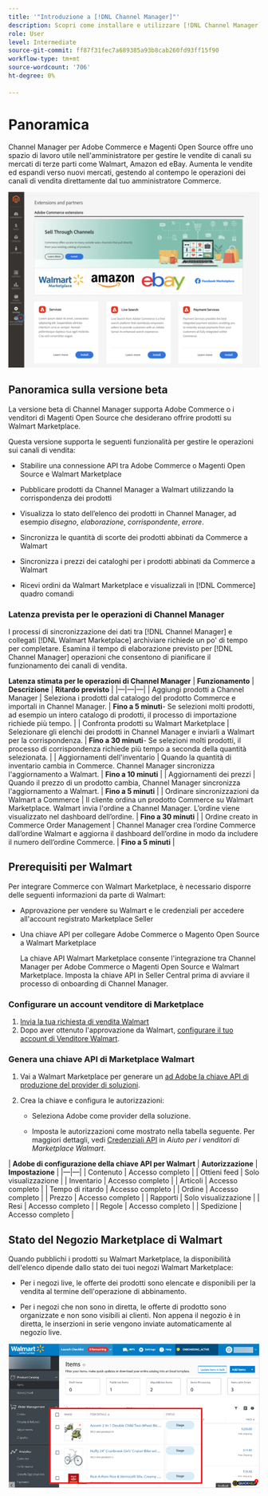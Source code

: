 ```yaml
---
title: '"Introduzione a [!DNL Channel Manager]"'
description: Scopri come installare e utilizzare [!DNL Channel Manager] per integrare Adobe Commerce e i negozi di Magento Open Source con i marketplace di terze parti e creare un canale di vendita per gestire gli elenchi di marketplace, i prezzi, le scorte e le vendite in modo semplice dall’amministratore Commerce.
role: User
level: Intermediate
source-git-commit: ff87f31fec7a689385a93b8cab260fd93ff15f90
workflow-type: tm+mt
source-wordcount: '706'
ht-degree: 0%

---
```



# Panoramica

Channel Manager per Adobe Commerce e Magenti Open Source offre uno spazio di lavoro utile nell&#39;amministratore per gestire le vendite di canali su mercati di terze parti come Walmart, Amazon ed eBay. Aumenta le vendite ed espandi verso nuovi mercati, gestendo al contempo le operazioni dei canali di vendita direttamente dal tuo amministratore Commerce.

![[!DNL Channel Manager] vista amministratore dell&#39;estensione](assets/channel-manager-admin-entry-page.png)

## Panoramica sulla versione beta

La versione beta di Channel Manager supporta Adobe Commerce o i venditori di Magenti Open Source che desiderano offrire prodotti su Walmart Marketplace.

Questa versione supporta le seguenti funzionalità per gestire le operazioni sui canali di vendita:

* Stabilire una connessione API tra Adobe Commerce o Magenti Open Source e Walmart Marketplace

* Pubblicare prodotti da Channel Manager a Walmart utilizzando la corrispondenza dei prodotti

* Visualizza lo stato dell’elenco dei prodotti in Channel Manager, ad esempio *disegno*, *elaborazione*, *corrispondente*, *errore*.

* Sincronizza le quantità di scorte dei prodotti abbinati da Commerce a Walmart

* Sincronizza i prezzi dei cataloghi per i prodotti abbinati da Commerce a Walmart

* Ricevi ordini da Walmart Marketplace e visualizzali in [!DNL Commerce] quadro comandi

### Latenza prevista per le operazioni di Channel Manager

I processi di sincronizzazione dei dati tra [!DNL Channel Manager] e collegati [!DNL Walmart Marketplace] archiviare richiede un po&#39; di tempo per completare. Esamina il tempo di elaborazione previsto per [!DNL Channel Manager] operazioni che consentono di pianificare il funzionamento dei canali di vendita.

**Latenza stimata per le operazioni di Channel Manager**
| **Funzionamento**                              | **Descrizione**                                                                                                                               | **Ritardo previsto**                                                                                                        | |—|—|—| | Aggiungi prodotti a Channel Manager | Seleziona i prodotti dal catalogo del prodotto Commerce e importali in Channel Manager.                                                       | **Fino a 5 minuti**- Se selezioni molti prodotti, ad esempio un intero catalogo di prodotti, il processo di importazione richiede più tempo. | | Confronta prodotti su Walmart Marketplace | Selezionare gli elenchi dei prodotti in Channel Manager e inviarli a Walmart per la corrispondenza.                                                                  | **Fino a 30 minuti**- Se selezioni molti prodotti, il processo di corrispondenza richiede più tempo a seconda della quantità selezionata.   | | Aggiornamenti dell&#39;inventario | Quando la quantità di inventario cambia in Commerce. Channel Manager sincronizza l&#39;aggiornamento a Walmart.                                                         | **Fino a 10 minuti**                                                                                                      | | Aggiornamenti dei prezzi | Quando il prezzo di un prodotto cambia, Channel Manager sincronizza l&#39;aggiornamento a Walmart.                                                                    | **Fino a 5 minuti**                                                                                                       | | Ordinare sincronizzazioni da Walmart a Commerce | Il cliente ordina un prodotto Commerce su Walmart Marketplace. Walmart invia l&#39;ordine a Channel Manager. L’ordine viene visualizzato nel dashboard dell’ordine. | **Fino a 30 minuti**                                                                                                      | | Ordine creato in Commerce Order Management | Channel Manager crea l’ordine Commerce dall’ordine Walmart e aggiorna il dashboard dell’ordine in modo da includere il numero dell’ordine Commerce.       | **Fino a 5 minuti**                                                                                                       |

## Prerequisiti per Walmart

Per integrare Commerce con Walmart Marketplace, è necessario disporre delle seguenti informazioni da parte di Walmart:

* Approvazione per vendere su Walmart e le credenziali per accedere all&#39;account registrato Marketplace Seller

* Una chiave API per collegare Adobe Commerce o Magento Open Source a Walmart Marketplace

   La chiave API Walmart Marketplace consente l&#39;integrazione tra Channel Manager per Adobe Commerce o Magenti Open Source e Walmart Marketplace. Imposta la chiave API in Seller Central prima di avviare il processo di onboarding di Channel Manager.

### Configurare un account venditore di Marketplace

1. [Invia la tua richiesta di vendita Walmart](https://marketplace-apply.walmart.com/apply?id=0014M00001zivMpQAI)
2. Dopo aver ottenuto l&#39;approvazione da Walmart, [configurare il tuo account di Venditore Walmart](https://sellerhelp.walmart.com/seller/s/guide?article=000008219).

### Genera una chiave API di Marketplace Walmart

1. Vai a Walmart Marketplace per generare un [ad Adobe la chiave API di produzione del provider di soluzioni](https://developer.walmart.com/#preloginModal?redirectUri=https%3A%2F%2Fdeveloper.walmart.com%2Faccount%2FgenerateKey).

1. Crea la chiave e configura le autorizzazioni:

   * Seleziona Adobe come provider della soluzione.

   * Imposta le autorizzazioni come mostrato nella tabella seguente. Per maggiori dettagli, vedi [Credenziali API](https://sellerhelp.walmart.com/seller/s/guide?article=000006422) in _Aiuto per i venditori di Marketplace Walmart_.

|    **Adobe di configurazione della chiave API per Walmart**
| **Autorizzazione** | **Impostazione** | |—|—| | Contenuto | Accesso completo | | Ottieni feed | Solo visualizzazione | | Inventario | Accesso completo | | Articoli | Accesso completo | | Tempo di ritardo | Accesso completo | | Ordine | Accesso completo | | Prezzo | Accesso completo | | Rapporti | Solo visualizzazione | | Resi | Accesso completo | | Regole | Accesso completo | | Spedizione | Accesso completo |

## Stato del Negozio Marketplace di Walmart

Quando pubblichi i prodotti su Walmart Marketplace, la disponibilità dell&#39;elenco dipende dallo stato dei tuoi negozi Walmart Marketplace:

* Per i negozi live, le offerte dei prodotti sono elencate e disponibili per la vendita al termine dell&#39;operazione di abbinamento.

* Per i negozi che non sono in diretta, le offerte di prodotto sono organizzate e non sono visibili ai clienti. Non appena il negozio è in diretta, le inserzioni in serie vengono inviate automaticamente al negozio live.


![[!DNL Walmart Seller Central] prodotti a cascata](assets/walmart-seller-central-staged.png)
